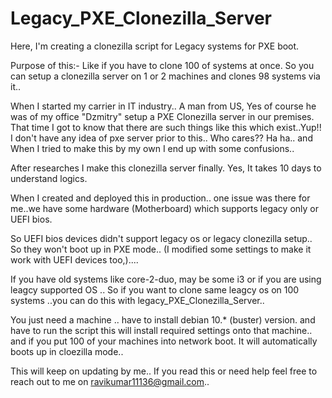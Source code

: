 # Legacy_PXE_Clonezilla_Server
Here, I'm creating a clonezilla script for Legacy systems for PXE boot. 

Purpose of this:-
Like if you have to clone 100 of systems at once. So you can setup a clonezilla server on 1 or 2 machines and clones 98 systems via it..

When I started my carrier in IT industry.. A man from US, Yes of course he was of my office "Dzmitry" setup a PXE Clonezilla server in our premises. That time I got to know that there are such things like this which exist..Yup!! I don't have any idea of pxe server prior to this.. Who cares?? Ha ha.. and When I tried to make this by my own I end up with some confusions..

After researches I make this clonezilla server finally. Yes, It takes 10 days to understand logics. 

When I created and deployed this in production.. one issue was there for me..we have some hardware (Motherboard) which supports legacy only or UEFI bios. 

So UEFI bios devices didn't support legacy os or legacy clonezilla setup.. So they won't boot up in PXE mode.. (I modified some settings to make it work with UEFI devices too,)....

If you have old systems like core-2-duo, may be some i3 or if you are using leagcy supported OS .. So if you want to clone same leagcy os on 100 systems ..you can do this with legacy_PXE_Clonezilla_Server..

You just need a machine .. have to install debian 10.* (buster) version. and have to run the script this will install required settings onto that machine.. and if you put 100 of your machines into network boot. It will automatically boots up in cloezilla mode.. 


This will keep on updating by me.. If you read this or need help feel free to reach out to me on ravikumar11136@gmail.com.. 
